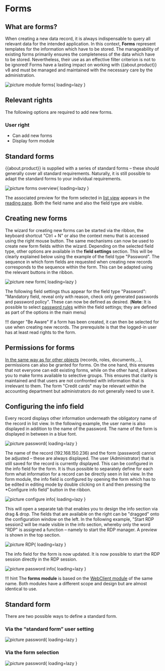 # Forms

## What are forms?

When creating a new data record, it is always indispensable to query all relevant data for the intended application. In this context, **Forms** represent templates for the information which have to be stored. The manageability of existing forms primarily ensures the completeness of the data which have to be stored. Nevertheless, their use as an effective filter criterion is not to be ignored! Forms have a lasting impact on working with {{about.product}} v8 and must be managed and maintained with the necessary care by the administration.

![picture module forms](/assets/en/client_modules/forms/forms_1.png){ loading=lazy }

## Relevant rights

The following options are required to add new forms.

### User right

- Can add new forms
- Display form module

## Standard forms

{{about.product}} is supplied with a series of standard forms – these should generally cover all standard requirements. Naturally, it is still possible to adapt the standard forms to your individual requirements.

![picture forms overview](/assets/en/client_modules/forms/forms_2.png){ loading=lazy }

The associated preview for the form selected in [list view]({{url.placeholder}}) appears in the [reading pane]({{url.placeholder}}). Both the field name and also the field type are visible.

## Creating new forms

The wizard for creating new forms can be started via the ribbon, the keyboard shortcut "Ctrl + N" or also the context menu that is accessed using the right mouse button. The same mechanisms can now be used to create new form fields within the wizard. Depending on the selected field type, other options are available in the **field settings** section. This will be clearly explained below using the example of the field type "Password". The sequence in which form fields are requested when creating new records corresponds to the sequence within the form. This can be adapted using the relevant buttons in the ribbon.

![picture new form](/assets/en/client_modules/forms/forms_3.png){ loading=lazy }

The following field settings thus appear for the field type "Password": "Mandatory field, reveal only with reason, check only generated passwords and password policy". These can now be defined as desired. (**Note**: It is possible to select [password rules]({{url.placeholder}}) within the field settings; they are defined as part of the options in the main menu)

!!! danger "Be Aware"
    If a form has been created, it can then be selected for use when creating new records. The prerequisite is that the logged-in user has at least read rights to the form.

## Permissions for forms

[In the same way as for other objects]({{url.placeholder}}) (records, roles, documents,…), permissions can also be granted for forms. On the one hand, this ensures that not everyone can edit existing forms, while on the other hand, it allows you to make forms available to selective groups. This ensures that clarity is maintained and that users are not confronted with information that is irrelevant to them. The form "Credit cards" may be relevant within the accounting department but administrators do not generally need to use it.

## Configuring the info field

Every record displays other information underneath the obligatory name of the record in list view. In the following example, the user name is also displayed in addition to the name of the password. The name of the form is displayed in between in a blue font.

![picture password](/assets/en/client_modules/forms/forms_4.png){ loading=lazy }

The name of the record (192.168.150.236) and the form (password) cannot be adjusted – these are always displayed. The user (Administrator) that is still saved for the record is currently displayed. This can be configured in the info field for the form. It is thus possible to separately define for each form what information for a record can be directly seen in list view. In the form module, the info field is configured by opening the form which has to be edited in editing mode by double clicking on it and then pressing the *Configure info field” button in the ribbon.

![picture configure info](/assets/en/client_modules/forms/forms_5.png){ loading=lazy }

This will open a separate tab that enables you to design the info section via drag & drop. The fields that are available on the right can be "dragged" onto the configuration window on the left. In the following example, "Start RDP session2 will be made visible in the info section, whereby only the word "RDP" is assigned a function – namely to start the RDP manager. A preview is shown in the top section.

![picture RDP](/assets/en/client_modules/forms/forms_6.png){ loading=lazy }

The info field for the form is now updated. It is now possible to start the RDP session directly in the RDP session.

![picture password info](/assets/en/client_modules/forms/forms_7.png){ loading=lazy }

!!! hint
    The **forms module** is based on the [WebClient module]({{url.placeholder}}) of the same name. Both modules have a different scope and design but are almost identical to use.

## Standard form

There are two possible ways to define a standard form.

### Via the “standard form” user setting

![picture password](/assets/en/client_modules/forms/forms_8.png){ loading=lazy }

### Via the form selection

![picture password](/assets/en/client_modules/forms/forms_9.png){ loading=lazy }
